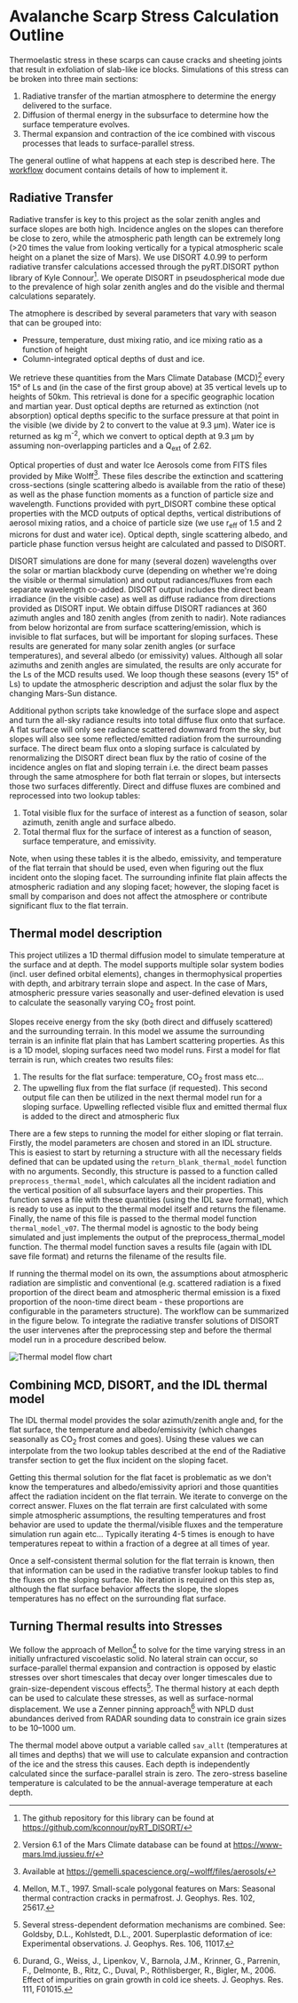 # Avalanche Scarp Stress Calculation Outline
Thermoelastic stress in these scarps can cause cracks and sheeting joints that result in exfoliation of slab-like ice blocks. Simulations of this stress can be broken into three main sections:
1. Radiative transfer of the martian atmosphere to determine the energy delivered to the surface.
2. Diffusion of thermal energy in the subsurface to determine how the surface temperature evolves.
3. Thermal expansion and contraction of the ice combined with viscous processes that leads to surface-parallel stress.

The general outline of what happens at each step is described here. The [workflow](Workflow.md "Workflow") document contains details of how to implement it.

## Radiative Transfer
Radiative transfer is key to this project as the solar zenith angles and surface slopes are both high. Incidence angles on the slopes can therefore be close to zero, while the atmospheric path length can be extremely long (>20 times the value from looking vertically for a typical atmospheric scale height on a planet the size of Mars). We use DISORT 4.0.99 to perform radiative transfer calculations accessed through the pyRT.DISORT python library of Kyle Connour[^pyrt]. We operate DISORT in pseudospherical mode due to the prevalence of high solar zenith angles and do the visible and thermal calculations separately. 

[^pyrt]: The github repository for this library can be found at https://github.com/kconnour/pyRT_DISORT/

The atmophere is described by several parameters that vary with season that can be grouped into:
* Pressure, temperature, dust mixing ratio, and ice mixing ratio as a function of height
* Column-integrated optical depths of dust and ice.

We retrieve these quantities from the Mars Climate Database (MCD)[^mcd] every 15° of Ls and (in the case of the first group above) at 35 vertical levels up to heights of 50km. This retrieval is done for a specific geographic location and martian year. Dust optical depths are returned as extinction (not absorption) optical depths specific to the surface pressure at that point in the visible (we divide by 2 to convert to the value at 9.3 &mu;m). Water ice is returned as kg m<sup>-2</sup>, which we convert to optical depth at 9.3 &mu;m by assuming non-overlapping particles and a Q<sub>ext</sub> of 2.62.

[^mcd]: Version 6.1 of the Mars Climate database can be found at https://www-mars.lmd.jussieu.fr/ 

Optical properties of dust and water Ice Aerosols come from FITS files provided by Mike Wolff[^wolff_aerosols].  These files describe the extinction and scattering cross-sections (single scattering albedo is available from the ratio of these) as well as the phase function moments as a function of particle size and wavelength. Functions provided with pyrt_DISORT combine these optical properties with the MCD outputs of optical depths, vertical distributions of aerosol mixing ratios, and a choice of particle size (we use r<sub>eff</sub> of 1.5 and 2 microns for dust and water ice). Optical depth, single scattering albedo, and particle phase function versus height are calculated and passed to DISORT.

[^wolff_aerosols]: Available at https://gemelli.spacescience.org/~wolff/files/aerosols/

DISORT simulations are done for many (several dozen) wavelengths over the solar or martian blackbody curve (depending on whether we're doing the visible or thermal simulation) and output radiances/fluxes from each separate wavelength co-added. DISORT output includes the direct beam irradiance (in the visible case) as well as diffuse radiance from directions provided as DISORT input. We obtain diffuse DISORT radiances at 360 azimuth angles and 180 zenith angles (from zenith to nadir). Note radiances from below horizontal are from surface scattering/emission, which is invisible to flat surfaces, but will be important for sloping surfaces. These results are generated for many solar zenith angles (or surface temperatures), and several albedo (or emissivity) values. Although all solar azimuths and zenith angles are simulated, the results are only accurate for the Ls of the MCD results used. We loop though these seasons (every 15° of Ls) to update the atmospheric description and adjust the solar flux by the changing Mars-Sun distance. 

Additional python scripts take knowledge of the surface slope and aspect and turn the all-sky radiance results into total diffuse flux onto that surface.  A flat surface will only see radiance scattered downward from the sky, but slopes will also see some reflected/emitted radiation from the surrounding surface. The direct beam flux onto a sloping surface is calculated by renormalizing the DISORT direct bean flux by the ratio of cosine of the incidence angles on flat and sloping terrain i.e. the direct beam passes through the same atmosphere for both flat terrain or slopes, but intersects those two surfaces differently. Direct and diffuse fluxes are combined and reprocessed into two lookup tables:
1. Total visible flux for the surface of interest as a function of season, solar azimuth, zenith angle and surface albedo.
2. Total thermal flux for the surface of interest as a function of season, surface temperature, and emissivity.

Note, when using these tables it is the albedo, emissivity, and temperature of the flat terrain that should be used, even when figuring out the flux incident onto the sloping facet.  The surrounding infinite flat plain affects the atmospheric radiation and any sloping facet; however, the sloping facet is small by comparison and does not affect the atmosphere or contribute significant flux to the flat terrain.

## Thermal model description

This project utilizes a 1D thermal diffusion model to simulate temperature at the surface and at depth. The model supports multiple solar system bodies (incl. user defined orbital elements), changes in thermophysical properties with depth, and arbitrary terrain slope and aspect.  In the case of Mars, atmospheric pressure varies seasonally and user-defined elevation is used to calculate the seasonally varying CO<sub>2</sub> frost point.

Slopes receive energy from the sky (both direct and diffusely scattered) and the surrounding terrain. In this model we assume the surrounding terrain is an infinite flat plain that has Lambert scattering properties. As this is a 1D model, sloping surfaces need two model runs. First a model for flat terrain is run, which creates two results files:
1. The results for the flat surface: temperature, CO<sub>2</sub> frost mass etc...
2. The upwelling flux from the flat surface (if requested).
This second output file can then be utilized in the next thermal model run for a sloping surface.  Upwelling reflected visible flux and emitted thermal flux is added to the direct and atmospheric flux 

There are a few steps to running the model for either sloping or flat terrain.  Firstly, the model parameters are chosen and stored in an IDL structure. This is easiest to start by returning a structure with all the necessary fields defined that can be updated using the `return_blank_thermal_model` function with no arguments. Secondly, this structure is passed to a function called `preprocess_thermal_model`, which calculates all the incident radiation and the vertical position of all subsurface layers and their properties. This function saves a file with these quantities (using the IDL save format), which is ready to use as input to the thermal model itself and returns the filename.  Finally, the name of this file is passed to the thermal model function `thermal_model_v07`.  The thermal model is agnostic to the body being simulated and just implements the output of the preprocess_thermal_model function. The thermal model function saves a results file (again with IDL save file format) and returns the filename of the results file. 

If running the thermal model on its own, the assumptions about atmospheric radiation are simplistic and conventional (e.g. scattered radiation is a fixed proportion of the direct beam and atmospheric thermal emission is a fixed proportion of the noon-time direct beam - these proportions are configurable in the parameters structure). The workflow can be summarized in the figure below. To integrate the radiative transfer solutions of DISORT the user intervenes after the preprocessing step and before the thermal model run in a procedure described below.

 ![Thermal model flow chart](thermal_processing_logic.jpg)

## Combining MCD, DISORT, and the IDL thermal model
The IDL thermal model provides the solar azimuth/zenith angle and, for the flat surface, the temperature and albedo/emissivity (which changes seasonally as CO<sub>2</sub> frost comes and goes).  Using these values we can interpolate from the two lookup tables described at the end of the Radiative transfer section to get the flux incident on the sloping facet.  

Getting this thermal solution for the flat facet is problematic as we don't know the temperatures and albedo/emissivity apriori and those quantities affect the radiation incident on the flat terrain. We iterate to converge on the correct answer.  Fluxes on the flat terrain are first calculated with some simple atmospheric assumptions, the resulting temperatures and frost behavior are used to update the thermal/visible fluxes and the temperature simulation run again etc... Typically iterating 4-5 times is enough to have temperatures repeat to within a fraction of a degree at all times of year.

Once a self-consistent thermal solution for the flat terrain is known, then that information can be used in the radiative transfer lookup tables to find the fluxes on the sloping surface. No iteration is required on this step as, although the flat surface behavior affects the slope, the slopes temperatures has no effect on the surrounding flat surface.

## Turning Thermal results into Stresses
We follow the approach of Mellon[^Mellon] to solve for the time varying stress in an initially unfractured viscoelastic solid. No lateral strain can occur, so surface-parallel thermal expansion and contraction is opposed by elastic stresses over short timescales that decay over longer timescales due to grain-size-dependent viscous effects[^Goldsby]. The thermal history at each depth can be used to calculate these stresses, as well as surface-normal displacement. We use a Zenner pinning approach[^Durand] with NPLD dust abundances derived from RADAR sounding data to constrain ice grain sizes to be 10–1000 um.

[^Mellon]: Mellon, M.T., 1997. Small-scale polygonal features on Mars: Seasonal thermal contraction cracks in permafrost. J. Geophys. Res. 102, 25617.
[^Durand]: Durand, G., Weiss, J., Lipenkov, V., Barnola, J.M., Krinner, G., Parrenin, F., Delmonte, B., Ritz, C., Duval, P., Röthlisberger, R., Bigler, M., 2006. Effect of impurities on grain growth in cold ice sheets. J. Geophys. Res. 111, F01015.
[^Goldsby]: Several stress-dependent deformation mechanisms are combined. See: Goldsby, D.L., Kohlstedt, D.L., 2001. Superplastic deformation of ice: Experimental observations. J. Geophys. Res. 106, 11017.

The thermal model above output a variable called `sav_allt` (temperatures at all times and depths) that we will use to calculate expansion and contraction of the ice and the stress this causes. Each depth is independently calculated since the surface-parallel strain is zero. The zero-stress baseline temperature is calculated to be the  annual-average temperature at each depth.
